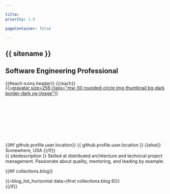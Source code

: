 ```yaml
---

title:
priority: 1.0

pageContainer: false

---
```


<section class="d-flex flex-column position-relative text-center w-100 vh-100 navbar-nspacer text-shadow-sm">
    <div class="container my-auto p-4">
        <h1 class="display-1">{{ sitename }}</h1>
        <h2>Software Engineering Professional</h2>
        <p class="h1 mt-5">
            {{#each icons.header}}
                <a href="{{link}}" {{#if title}}title="{{title}}"{{/if}} class="link-dark">
                    <span class="fa-stack align-top">
                        <i class="fa-light fa-circle fa-stack-2x"></i>
                        <i class="{{icon}} fa-stack-1x"></i>
                    </span>
                </a>
            {{/each}}
        </p>
    </div>
    <div class="mouse-scroll position-absolute r-3 b-3 r-md-5 b-md-5"><div><div></div></div></div>
</section>

<section id="summary" class="d-flex flex-column text-center w-100 bg-body-tertiary border-top">
    <div class="position-absolute w-100 text-center" style="transform:translate(0%,-50%)">
        <a href="#" onclick="scrollToCenter('#summary'); return false;">
            {{>gravatar size=256 class="mw-50 rounded-circle img-thumbnail bg-dark border-dark og-image"}}
        </a>
    </div>
    <div style="height:128px; max-height:20vw;">&nbsp;</div> <!-- 256px/2 Gravatar spacer -->
    <div class="container mw-md-md my-6 mx-auto">
        <div class="fs-2 mb-3">
            <i class="fa-regular fa-location-dot"></i>
            {{#if github.profile.user.location}}
                {{ github.profile.user.location }}
            {{else}}
                Somewhere, USA
            {{/if}}
        </div>
        <div class="fs-4">
            {{ sitedescription }}
            Skilled at distributed architecture and technical project management.
            Passionate about quality, mentoring, and leading by example.
        </div>
    </div>
</section>

{{#if collections.blog}}<div class="pt-5 bg-body-tertiary border-top">
  <div class="container-md mw-md-lg markdown">
    {{>blog_list_horizontal data=(first collections.blog 6)}}
  </div>
</div>{{/if}}
